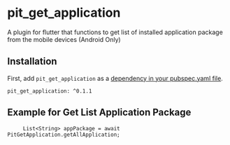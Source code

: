# pit_get_application

A plugin for flutter that functions to get list of installed application package from the mobile devices (Android Only)

## Installation

First, add `pit_get_application` as a [dependency in your pubspec.yaml file](https://flutter.io/platform-plugins/).

```
pit_get_application: ^0.1.1
```

## Example for Get List Application Package
```
     List<String> appPackage = await PitGetApplication.getAllApplication;
```
